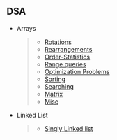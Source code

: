 ## DSA

- Arrays
  >- [Rotations](https://github.com/shivanshu1086/DSA/tree/master/Arrays/array-rotations)
  >- [Rearrangements](https://github.com/shivanshu1086/DSA/tree/master/Arrays/array-arrangement)
  >- [Order-Statistics](https://github.com/shivanshu1086/DSA/tree/master/Arrays/order-statistics)
  >- [Range queries](https://github.com/shivanshu1086/DSA/tree/master/Arrays/range-queries)
  >- [Optimization Problems](https://github.com/shivanshu1086/DSA/tree/master/Arrays/optimization-problem)
  >- [Sorting](https://github.com/shivanshu1086/DSA/tree/master/Arrays/sorting)
  >- [Searching](https://github.com/shivanshu1086/DSA/tree/master/Arrays/searching)
  >- [Matrix](https://github.com/shivanshu1086/DSA/tree/master/Arrays/matrix)
  >- [Misc](https://github.com/shivanshu1086/DSA/tree/master/Arrays/misc)

- Linked List
  >- [Singly Linked list](https://github.com/shivanshu1086/DSA/tree/master/Arrays/misc)